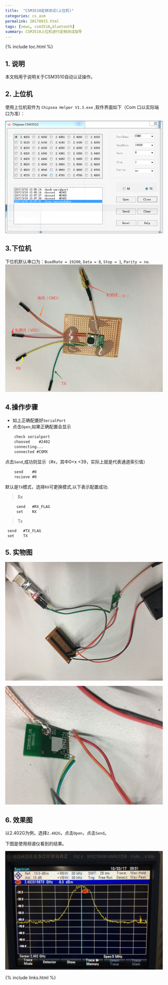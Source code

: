 ```yaml
---
title:  "CSM3510定频测试(上位机)"
categories: cs_asm
permalink: 20170915.html
tags: [news, csm3510,bluetooth]
summary: CSM3510上位机进行定频测试指导
---
```


{% include toc.html %}

## 1. 说明

本文档用于说明关于CSM3510自动认证操作。

## 2. 上位机

使用上位机软件为 `Chipsea Helper V1.3.exe` ,软件界面如下（Com 口以实际端口为准）：

 ![上位机软件主界面](picture/csm3510/上位机软件主界面.png)


## 3.下位机

下位机默认串口为：`BuadRate = 19200`, `Data = 8`, `Stop = 1`, `Parity = no`.
 ![上位机软件主界面](picture/csm3510/下位机示意图.jpg)

## 4.操作步骤

 - 如上正确配置好`SerialPort`
 - 点击`Open`,如果正确配置会显示

```
    check serialport
    choosed    #2402
    connecting...
    connected #COMX
```
点击`Send`,成功则显示（#x，其中0<x <39，实际上就是代表通道索引值）

```
    send    #0
    recieve #0

```
默认是`TX`模式，选择`RX`可更换模式,以下表示配置成功.

>Rx
```
     send   #RX_FLAG
     set    RX

```
>Tx

```
 send   #TX_FLAG
 set    TX

```

## 5. 实物图

![实物图](picture/csm3510/实物连接图.jpg)

![实物图](picture/csm3510/实物连接图2.jpg)

## 6. 效果图

以2.402G为例，选择`2.402G`，点击`Open`，点击`Send`。

下图是使用频谱仪看到的结果。

![频谱仪效果](picture/csm3510/频谱仪效果.jpg)

{% include links.html %}







